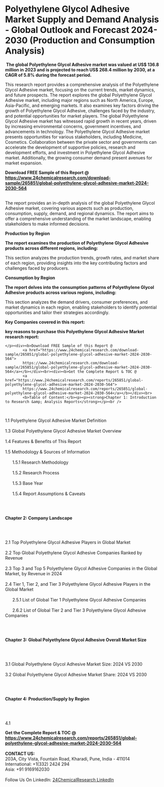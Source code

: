 <h1>Polyethylene Glycol Adhesive Market Supply and Demand Analysis - Global Outlook and Forecast 2024-2030 (Production and Consumption Analysis)</h1><p><strong> The global Polyethylene Glycol Adhesive market was valued at US$ 136.8 million in 2023 and is projected to reach US$ 268.4 million by 2030, at a CAGR of 5.8% during the forecast period.</strong></p><p>
</p><p>This research report provides a comprehensive analysis of the Polyethylene Glycol Adhesive market, focusing on the current trends, market dynamics, and future prospects. The report explores the global Polyethylene Glycol Adhesive market, including major regions such as North America, Europe, Asia-Pacific, and emerging markets. It also examines key factors driving the growth of Polyethylene Glycol Adhesive, challenges faced by the industry, and potential opportunities for market players. The global Polyethylene Glycol Adhesive market has witnessed rapid growth in recent years, driven by increasing environmental concerns, government incentives, and advancements in technology. The Polyethylene Glycol Adhesive market presents opportunities for various stakeholders, including Medicine, Cosmetics. Collaboration between the private sector and governments can accelerate the development of supportive policies, research and development efforts, and investment in Polyethylene Glycol Adhesive market. Additionally, the growing consumer demand present avenues for market expansion.</p><div><b>Download FREE Sample of this Report @ 
            <a href="https://www.24chemicalresearch.com/download-sample/265851/global-polyethylene-glycol-adhesive-market-2024-2030-564">
            https://www.24chemicalresearch.com/download-sample/265851/global-polyethylene-glycol-adhesive-market-2024-2030-564</a></b></div><br><p>
</p><p>The report provides an in-depth analysis of the global Polyethylene Glycol Adhesive market, covering various aspects such as production, consumption, supply, demand, and regional dynamics. The report aims to offer a comprehensive understanding of the market landscape, enabling stakeholders to make informed decisions.</p><p>
</p><p><strong>Production by Region</strong></p><p>
</p><p><strong>The report examines the production of Polyethylene Glycol Adhesive products across different regions, including:</strong></p><p>
</p><p>
</p><p>This section analyzes the production trends, growth rates, and market share of each region, providing insights into the key contributing factors and challenges faced by producers.</p><p>
</p><p><strong>Consumption by Region</strong></p><p>
</p><p><strong>The report delves into the consumption patterns of Polyethylene Glycol Adhesive products across various regions, including:</strong></p><p>
</p><p>
	</p><p>
</p><p>This section analyzes the demand drivers, consumer preferences, and market dynamics in each region, enabling stakeholders to identify potential opportunities and tailor their strategies accordingly.</p><p>
<strong>Key Companies covered in this report:</strong></p><p>
</p><p>
</p><p><strong>key reasons to purchase this Polyethylene Glycol Adhesive Market research report:</strong></p><p>

	</p><div><b>Download FREE Sample of this Report @ 
            <a href="https://www.24chemicalresearch.com/download-sample/265851/global-polyethylene-glycol-adhesive-market-2024-2030-564">
            https://www.24chemicalresearch.com/download-sample/265851/global-polyethylene-glycol-adhesive-market-2024-2030-564</a></b></div><br><div><b>Get the Complete Report & TOC @ 
            <a href="https://www.24chemicalresearch.com/reports/265851/global-polyethylene-glycol-adhesive-market-2024-2030-564">
            https://www.24chemicalresearch.com/reports/265851/global-polyethylene-glycol-adhesive-market-2024-2030-564</a></b></div><br>
            <b>Table of Content:</b><p><p><strong>Chapter 1: Introduction to Research &amp; Analysis Reports</strong></p><br />
<br />
<p>1.1 Polyethylene Glycol Adhesive  Market Definition<br /><br />
1.3 Global Polyethylene Glycol Adhesive  Market Overview<br /><br />
1.4 Features &amp; Benefits of This Report<br /><br />
1.5 Methodology &amp; Sources of Information<br /><br />
&nbsp;&nbsp;&nbsp;&nbsp;&nbsp; 1.5.1 Research Methodology<br /><br />
&nbsp;&nbsp;&nbsp;&nbsp;&nbsp; 1.5.2 Research Process<br /><br />
&nbsp;&nbsp;&nbsp;&nbsp;&nbsp; 1.5.3 Base Year<br /><br />
&nbsp;&nbsp;&nbsp;&nbsp;&nbsp; 1.5.4 Report Assumptions &amp; Caveats</p><br />
<br />
<p><strong>Chapter 2: Company Landscape</strong></p><br />
<br />
<p>2.1 Top Polyethylene Glycol Adhesive  Players in Global Market<br /><br />
2.2 Top Global Polyethylene Glycol Adhesive  Companies Ranked by Revenue<br /><br />
2.3 Top 3 and Top 5 Polyethylene Glycol Adhesive  Companies in the Global Market, by Revenue in 2024<br /><br />
2.4 Tier 1, Tier 2, and Tier 3 Polyethylene Glycol Adhesive  Players in the Global Market<br /><br />
&nbsp;&nbsp;&nbsp;&nbsp;&nbsp; 2.5.1 List of Global Tier 1 Polyethylene Glycol Adhesive  Companies<br /><br />
&nbsp;&nbsp;&nbsp;&nbsp;&nbsp; 2.6.2 List of Global Tier 2 and Tier 3 Polyethylene Glycol Adhesive  Companies</p><br />
<br />
<p><strong>Chapter 3: Global Polyethylene Glycol Adhesive  Overall Market Size</strong></p><br />
<br />
<p>3.1 Global Polyethylene Glycol Adhesive  Market Size: 2024 VS 2030<br /><br />
3.2 Global Polyethylene Glycol Adhesive  Market Share: 2024 VS 2030</p><br />
<br />
<p><strong>Chapter 4: Production/Supply by Region</strong></p><br />
<br />
<p>4.1</p><div><b>Get the Complete Report & TOC @ 
            <a href="https://www.24chemicalresearch.com/reports/265851/global-polyethylene-glycol-adhesive-market-2024-2030-564">
            https://www.24chemicalresearch.com/reports/265851/global-polyethylene-glycol-adhesive-market-2024-2030-564</a></b></div><br><b>CONTACT US:</b><br>
            203A, City Vista, Fountain Road, Kharadi, Pune, India - 411014<br>
            International: +1(332) 2424 294<br>
            Asia: +91 9169162030 <br><br>
            Follow Us On LinkedIn: <a href="https://www.linkedin.com/company/24chemicalresearch/">24ChemicalResearch LinkedIn</a>